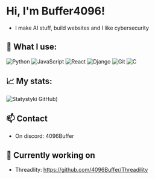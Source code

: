 # Hi, I'm Buffer4096! 

- I make AI stuff, build websites and I like cybersecurity

## 🔧 What I use:

![Python](https://img.shields.io/badge/-Python-3776AB?style=flat-square&logo=python&logoColor=white)
![JavaScript](https://img.shields.io/badge/-JavaScript-F7DF1E?style=flat-square&logo=javascript&logoColor=black)
![React](https://img.shields.io/badge/-React-61DAFB?style=flat-square&logo=react&logoColor=black)
![Django](https://img.shields.io/badge/-Django-092E20?style=flat-square&logo=django&logoColor=white)
![Git](https://img.shields.io/badge/-Git-F05032?style=flat-square&logo=git&logoColor=white)
![C](https://img.shields.io/badge/-C-A8B9CC?style=flat-square&logo=c&logoColor=white)

## 📈 My stats:

![Statystyki GitHub](https://github-readme-stats.vercel.app/api?username=4096Buffer&show_icons=true&count_private=true&theme=radical))

## 📫 Contact

- On discord: 4096Buffer

## 📝 Currently working on
  - Threadlity: https://github.com/4096Buffer/Threadility

